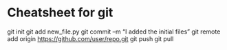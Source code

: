 # Cheatsheet for git

git init
git add new_file.py
git commit –m “I added the initial files”
git remote add origin https://github.com/user/repo.git
git push
git pull
